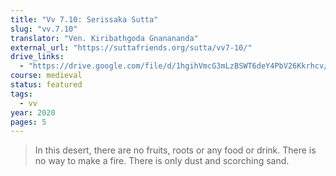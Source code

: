 ```yaml
---
title: "Vv 7.10: Serissaka Sutta"
slug: "vv.7.10"
translator: "Ven. Kiribathgoda Gnanananda"
external_url: "https://suttafriends.org/sutta/vv7-10/"
drive_links:
  - "https://drive.google.com/file/d/1hgihVmcG3mLzBSWT6deY4PbV26Kkrhcv/view?usp=drivesdk"
course: medieval
status: featured
tags:
  - vv
year: 2020
pages: 5
---
```


> In this desert, there are no fruits, roots or any food or drink. There is no way to make a fire. There is only dust and scorching sand.

